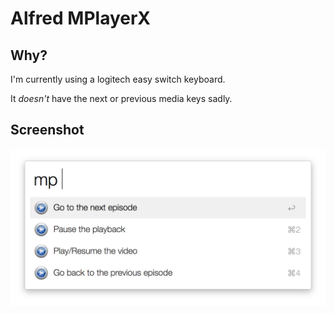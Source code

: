 # Alfred MPlayerX

## Why?

I'm currently using a logitech easy switch keyboard.

It _doesn't_ have the next or previous media keys sadly.

## Screenshot
![Alfred Preview](preview.png)
